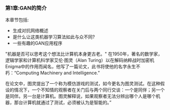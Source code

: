 ### 第1章:GAN的简介

本章节包括:

- 生成对抗网络概述
- 是什么让这类机器学习算法如此与众不同?
- 一些有趣的GAN应用程序

"机器是否可以思考这个想法比计算机本身更古老。" 在1950年，著名的数学家，逻辑学家和计算机科学家艾伦·图灵（Alan Turing）以在解码纳粹战时加密机Enigma中的作用而闻名，他写了一篇论文，此书将使他的名字永生不朽：“Computing Machinery and Intelligence.”

在论文中，图灵提出了一个称为模仿游戏的测试，如今更名为图灵测试。在这种假设的情况下，一个不知情的观察者在关门后与两个同行交谈：一个是同伴；另一个是同伴。另一台是计算机。图灵解释说，如果观察者无法分辨出哪个人是哪个机器，那台计算机就通过了测试，必须被认为是智能的。”
